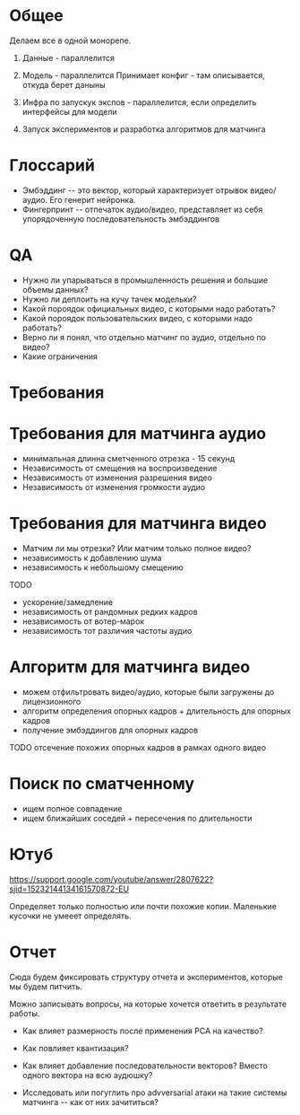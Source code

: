 
# Общее

Делаем все в одной монорепе.

1) Данные - параллелится

2) Модель - параллелится
Принимает конфиг - там описывается, откуда берет даныны

3) Инфра по запускук экспов - параллелится, если определить интерфейсы для модели

4) Запуск экспериментов и разработка алгоритмов для матчинга

# Глоссарий
* Эмбэддинг -- это вектор, который характеризует отрывок видео/аудио. Его генерит нейронка.
* Фингерпринт -- отпечаток аудио/видео, представляет из себя упорядоченную последовательность эмбэддингов

# QA
* Нужно ли упарываться в промышленность решения и большие объемы данных?
* Нужно ли деплоить на кучу тачек модельки?
* Какой пороядок официальных видео, с которыми надо работать?
* Какой пороядок пользовательских видео, с которыми надо работать?
* Верно ли я понял, что отдельно матчинг по аудио, отдельно по видео?
* Какие ограничения

# Требования

# Требования для матчинга аудио
* минимальная длинна сметченного отрезка - 15 секунд
* Независимость от смещения на воспроизведение
* Независимость от изменения разрешения видео
* Независимость от изменения громкости аудио

# Требования для матчинга видео
* Матчим ли мы отрезки? Или матчим только полное видео?
* независимость к добавлению шума
* независимость к небольшому смещению

TODO
* ускорение/замедление
* независимость от рандомных редких кадров
* независимость от вотер-марок
* независимость тот различия частоты аудио

# Алгоритм для матчинга видео

* можем отфильтровать видео/аудио, которые были загружены до лицензионного
* алгоритм определения опорных кадров + длительность для опорных кадров
* получение эмбэддингов для опорных кадров

TODO отсечение похожих опорных кадров в рамках одного видео

# Поиск по сматченному
* ищем полное совпадение
* ищем ближайших соседей + пересечения по длительности

# Ютуб

https://support.google.com/youtube/answer/2807622?sjid=15232144134161570872-EU

Определяет только полностью или почти похожие копии. Маленькие кусочки не умееет определять.


# Отчет

Сюда будем фиксировать структуру отчета и экспериментов, которые мы будем питчить.

Можно записывать вопросы, на которые хочется ответить в результате работы.

* Как влияет размерность после применения PCA на качество?
* Как повлияет квантизация?
* Как влияет добавление последовательности векторов? Вместо одного вектора на всю аудюшку?

* Исследовать или погуглить про advversarial атаки на такие системы матчинга -- как от них зачититься?
